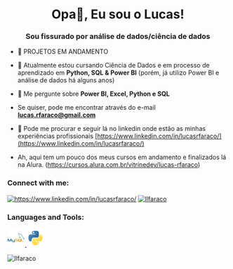 <h1 align="center">Opa👋, Eu sou o Lucas!
<h3 align="center">Sou fissurado por análise de dados/ciência de dados</h3>

- 🔭 PROJETOS EM ANDAMENTO 

- 🌱 Atualmente estou cursando Ciência de Dados e em processo de aprendizado em **Python, SQL & Power BI** (porém, já utilizo Power BI e análise de dados há alguns anos)

- 💬 Me pergunte sobre **Power BI, Excel, Python e SQL**

- Se quiser, pode me encontrar através do e-mail **lucas.rfaraco@gmail.com**

- 📄 Pode me procurar e seguir lá no linkedin onde estão as minhas experiências profissionais [https://www.linkedin.com/in/lucasrfaraco/](https://www.linkedin.com/in/lucasrfaraco/)

- Ah, aqui tem um pouco dos meus cursos em andamento e finalizados lá na Alura. (https://cursos.alura.com.br/vitrinedev/lucas-rfaraco)

<h3 align="left">Connect with me:</h3>
<p align="left">
<a href="https://linkedin.com/in/https://www.linkedin.com/in/lucasrfaraco/" target="blank"><img align="center" src="https://raw.githubusercontent.com/rahuldkjain/github-profile-readme-generator/master/src/images/icons/Social/linked-in-alt.svg" alt="https://www.linkedin.com/in/lucasrfaraco/" height="30" width="40" /></a>
<a href="https://instagram.com/llfaraco" target="blank"><img align="center" src="https://raw.githubusercontent.com/rahuldkjain/github-profile-readme-generator/master/src/images/icons/Social/instagram.svg" alt="llfaraco" height="30" width="40" /></a>
</p>

<h3 align="left">Languages and Tools:</h3>
<p align="left"> <a href="https://www.mysql.com/" target="_blank" rel="noreferrer"> <img src="https://raw.githubusercontent.com/devicons/devicon/master/icons/mysql/mysql-original-wordmark.svg" alt="mysql" width="40" height="40"/> </a> <a href="https://www.python.org" target="_blank" rel="noreferrer"> <img src="https://raw.githubusercontent.com/devicons/devicon/master/icons/python/python-original.svg" alt="python" width="40" height="40"/> </a> </p>

<p><img align="center" src="https://github-readme-stats.vercel.app/api/top-langs?username=llfaraco&show_icons=true&locale=en&layout=compact" alt="llfaraco" /></p>

<!---

- 👋 Hi, I’m @llfaraco
- 👀 I’m interested in ...
- 🌱 I’m currently learning ...
- 💞️ I’m looking to collaborate on ...
- 📫 How to reach me ...


llfaraco/llfaraco is a ✨ special ✨ repository because its `README.md` (this file) appears on your GitHub profile.
You can click the Preview link to take a look at your changes.
--->
